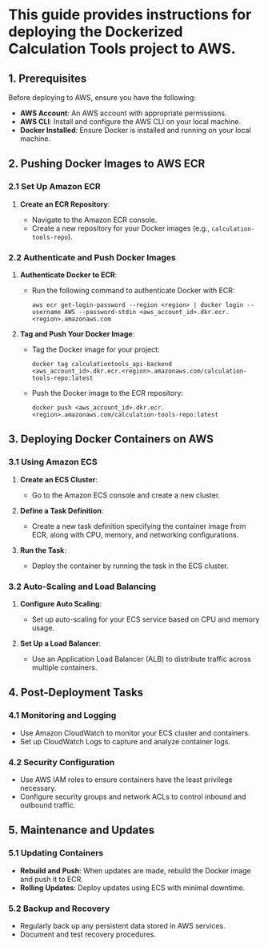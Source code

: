 # This guide provides instructions for deploying the Dockerized Calculation Tools project to AWS.

## 1. Prerequisites

Before deploying to AWS, ensure you have the following:

* **AWS Account**: An AWS account with appropriate permissions.
* **AWS CLI**: Install and configure the AWS CLI on your local machine.
* **Docker Installed**: Ensure Docker is installed and running on your local machine.

## 2. Pushing Docker Images to AWS ECR

### 2.1 Set Up Amazon ECR

1. **Create an ECR Repository**:

   * Navigate to the Amazon ECR console.
   * Create a new repository for your Docker images (e.g., `calculation-tools-repo`).

### 2.2 Authenticate and Push Docker Images

1. **Authenticate Docker to ECR**:

   * Run the following command to authenticate Docker with ECR:

     ``` 
     aws ecr get-login-password --region <region> | docker login --username AWS --password-stdin <aws_account_id>.dkr.ecr.<region>.amazonaws.com
     ```

1. **Tag and Push Your Docker Image**:

   * Tag the Docker image for your project:

     ``` 
     docker tag calculationtools_api-backend <aws_account_id>.dkr.ecr.<region>.amazonaws.com/calculation-tools-repo:latest
     ```

   * Push the Docker image to the ECR repository:

     ``` 
     docker push <aws_account_id>.dkr.ecr.<region>.amazonaws.com/calculation-tools-repo:latest
     ```

## 3. Deploying Docker Containers on AWS

### 3.1 Using Amazon ECS

1. **Create an ECS Cluster**:

   * Go to the Amazon ECS console and create a new cluster.

1. **Define a Task Definition**:

   * Create a new task definition specifying the container image from ECR, along with CPU, memory, and networking configurations.

1. **Run the Task**:

   * Deploy the container by running the task in the ECS cluster.

### 3.2 Auto-Scaling and Load Balancing

1. **Configure Auto Scaling**:

   * Set up auto-scaling for your ECS service based on CPU and memory usage.

1. **Set Up a Load Balancer**:

   * Use an Application Load Balancer (ALB) to distribute traffic across multiple containers.

## 4. Post-Deployment Tasks

### 4.1 Monitoring and Logging

* Use Amazon CloudWatch to monitor your ECS cluster and containers.
* Set up CloudWatch Logs to capture and analyze container logs.

### 4.2 Security Configuration

* Use AWS IAM roles to ensure containers have the least privilege necessary.
* Configure security groups and network ACLs to control inbound and outbound traffic.

## 5. Maintenance and Updates

### 5.1 Updating Containers

* **Rebuild and Push**: When updates are made, rebuild the Docker image and push it to ECR.
* **Rolling Updates**: Deploy updates using ECS with minimal downtime.

### 5.2 Backup and Recovery

* Regularly back up any persistent data stored in AWS services.
* Document and test recovery procedures.
